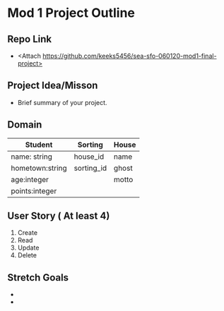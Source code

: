 # Mod 1 Project Outline

## Repo Link
- <Attach https://github.com/keeks5456/sea-sfo-060120-mod1-final-project> 

## Project Idea/Misson
- Brief summary of your project.

## Domain
| Student | Sorting | House |
| ---- | ---- | ----- |
| name: string     | house_id    | name    |
| hometown:string  | sorting_id  | ghost   |
| age:integer      |             | motto   |
| points:integer   |             |         |

## User Story ( At least 4)
1. Create
2. Read
3. Update
4. Delete

## Stretch Goals
-
-

